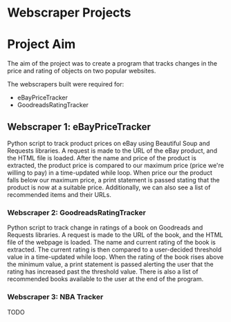 # Webscraper Projects

# Project Aim
The aim of the project was to create a program that tracks changes in the price and rating of objects on two popular websites.

The webscrapers built were required for:
  * eBayPriceTracker
  * GoodreadsRatingTracker

## Webscraper 1: eBayPriceTracker

Python script to track product prices on eBay using Beautiful Soup and Requests libraries. A request is made to the URL of the eBay product, and the HTML file is loaded. After the name and price of the product is extracted, the product price is compared to our maximum price (price we're willing to pay) in a time-updated while loop. When price our the product falls below our maximum price, a print statement is passed stating that the product is now at a suitable price. Additionally, we can also see a list of recommended items and their URLs.   

### Webscraper 2: GoodreadsRatingTracker 

Python script to track change in ratings of a book on Goodreads and Requests libraries. A request is made to the URL of the book, and the HTML file of the webpage is loaded. The name and current rating of the book is extracted. The current rating is then compared to a user-decided threshold value in a time-updated while loop. When the rating of the book rises above the minimum value, a print statement is passed alerting the user that the rating has increased past the threshold value. There is also a list of recommended books available to the user at the end of the program.


### Webscraper 3: NBA Tracker

TODO